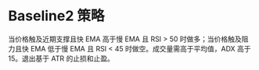 # Baseline2 策略

当价格触及近期支撑且快 EMA 高于慢 EMA 且 RSI > 50 时做多；当价格触及阻力且快 EMA 低于慢 EMA 且 RSI < 45 时做空。成交量需高于平均值，ADX 高于 15。退出基于 ATR 的止损和止盈。
